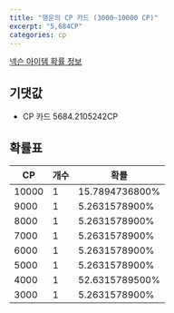 ```yaml
---
title: "행운의 CP 카드 (3000~10000 CP)"
excerpt: "5,684CP"
categories: cp
---
```

[넥슨 아이템 확률 정보](http://iteminfo.nexon.com/probability/fco?sn=7509)

## 기댓값
  - CP 카드 5684.2105242CP

## 확률표

|CP|개수|확률|
|---|---|---|
|10000|1|15.7894736800%|
|9000|1|5.2631578900%|
|8000|1|5.2631578900%|
|7000|1|5.2631578900%|
|6000|1|5.2631578900%|
|5000|1|5.2631578900%|
|4000|1|52.6315789500%|
|3000|1|5.2631578900%|
